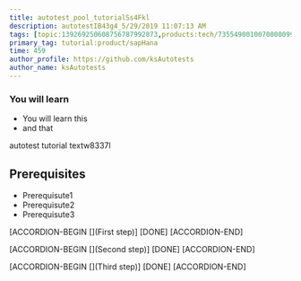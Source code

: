 ```yaml
---
title: autotest_pool_tutorialSs4Fkl
description: autotestIB43g4_5/29/2019 11:07:13 AM
tags: [topic:139269250608756787992873,products:tech/73554900100700000996,tutorial:experience/advanced]
primary_tag: tutorial:product/sapHana
time: 459
author_profile: https://github.com/ksAutotests
author_name: ksAutotests
---
```

### You will learn
- You will learn this
- and that

autotest tutorial textw8337l

## Prerequisites
- Prerequisute1
- Prerequisute2
- Prerequisute3

[ACCORDION-BEGIN [](First step)]
[DONE]
[ACCORDION-END]

[ACCORDION-BEGIN [](Second step)]
[DONE]
[ACCORDION-END]

[ACCORDION-BEGIN [](Third step)]
[DONE]
[ACCORDION-END]

